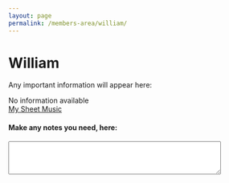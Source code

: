 ```yaml
---
layout: page
permalink: /members-area/william/
---
```

<body onbeforeunload="unload()" onpageshow="load()">
<h1> William </h1>

Any important information will appear here:

No information available
<br/>
<a href="/members-area/william/sheet-music/">My Sheet Music</a>

<h4>Make any notes you need, here:</h4>
<textarea id="William's notes" rows="4" cols="50">
</textarea>

<script>
  function load() {
    document.getElementById("William's notes").innerHTML = localStorage.getItem("William's text-box"); 
  }
  function unload() {
    localStorage.setItem("William's text-box", document.getElementById("William's notes").innerHTML);
  }
  </script>
